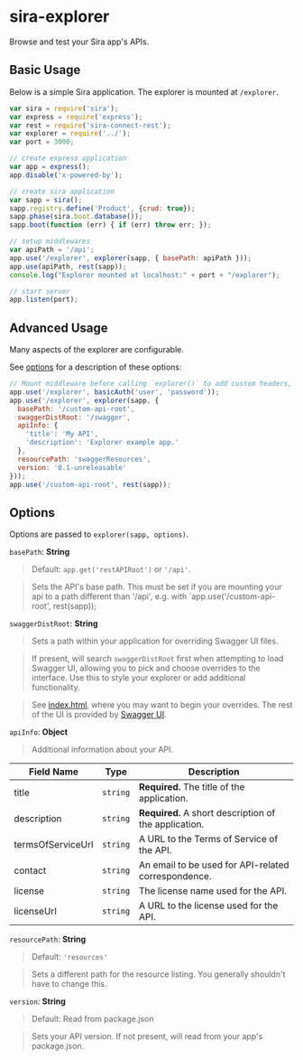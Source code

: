 sira-explorer
=============

Browse and test your Sira app's APIs.

## Basic Usage

Below is a simple Sira application. The explorer is mounted at `/explorer`.

```js
var sira = require('sira');
var express = require('express');
var rest = require('sira-connect-rest');
var explorer = require('../');
var port = 3000;

// create express application
var app = express();
app.disable('x-powered-by');

// create sira application
var sapp = sira();
sapp.registry.define('Product', {crud: true});
sapp.phase(sira.boot.database());
sapp.boot(function (err) { if (err) throw err; });

// setup middlewares
var apiPath = '/api';
app.use('/explorer', explorer(sapp, { basePath: apiPath }));
app.use(apiPath, rest(sapp));
console.log("Explorer mounted at localhost:" + port + "/explorer");

// start server
app.listen(port);

```

## Advanced Usage

Many aspects of the explorer are configurable. 

See [options](#options) for a description of these options:

```js
// Mount middleware before calling `explorer()` to add custom headers, auth, etc.
app.use('/explorer', basicAuth('user', 'password'));
app.use('/explorer', explorer(sapp, {
  basePath: '/custom-api-root',
  swaggerDistRoot: '/swagger',
  apiInfo: {
    'title': 'My API',
    'description': 'Explorer example app.'
  },
  resourcePath: 'swaggerResources',
  version: '0.1-unreleasable'
}));
app.use('/custom-api-root', rest(sapp));
```

## Options

Options are passed to `explorer(sapp, options)`.

`basePath`: **String**

> Default: `app.get('restAPIRoot')` or  `'/api'`.

> Sets the API's base path. This must be set if you are mounting your api
> to a path different than '/api', e.g. with
> `app.use('/custom-api-root', rest(sapp));

`swaggerDistRoot`: **String** 

> Sets a path within your application for overriding Swagger UI files.

> If present, will search `swaggerDistRoot` first when attempting to load Swagger UI, allowing
> you to pick and choose overrides to the interface. Use this to style your explorer or
> add additional functionality.

> See [index.html](public/index.html), where you may want to begin your overrides.
> The rest of the UI is provided by [Swagger UI](https://github.com/wordnik/swagger-ui).

`apiInfo`: **Object**

> Additional information about your API. 

Field Name | Type | Description
---|:---:|---
<a name="infoTitle"/>title | `string` | **Required.** The title of the application.
<a name="infoDescription"/>description | `string` | **Required.** A short description of the application.
<a name="infoTermsOfServiceUrl"/>termsOfServiceUrl | `string` | A URL to the Terms of Service of the API.
<a name="infoContact"/>contact | `string` | An email to be used for API-related correspondence.
<a name="infoLicense"/>license | `string` | The license name used for the API.
<a name="infoLicenseUrl"/>licenseUrl | `string` | A URL to the license used for the API.


`resourcePath`: **String**

> Default: `'resources'`

> Sets a different path for the resource listing.
> You generally shouldn't have to change this.

`version`: **String**

> Default: Read from package.json

> Sets your API version. If not present, will read from your app's package.json.
